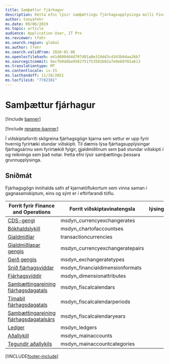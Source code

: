 ```yaml
---
title: Samþættur fjárhagur
description: Þetta efni lýsir samþættingu fjárhagsupplýsinga milli Finance and Operations og annarra forrita Dynamics 365 með Dataverse.
author: tonyafehr
ms.date: 09/06/2019
ms.topic: article
audience: Application User, IT Pro
ms.reviewer: tfehr
ms.search.region: global
ms.author: tfehr
ms.search.validFrom: 2020-01-06
ms.openlocfilehash: e41d600464d707d01a0e319dd3cd343b04aa26b7
ms.sourcegitcommit: 9acfb9ddba9582751f53501b82a7e9e60702a613
ms.translationtype: MT
ms.contentlocale: is-IS
ms.lasthandoff: 11/10/2021
ms.locfileid: "7782381"
---
```

# <a name="integrated-ledger"></a>Samþættur fjárhagur

[!include [banner](../../includes/banner.md)]

[!include [rename-banner](~/includes/cc-data-platform-banner.md)]

Í viðskiptaforriti skilgreina fjárhagsgögn kjarna sem settur er upp fyrir hvernig fyrirtæki stundar viðskipti. Til dæmis lýsa fjárhagsupplýsingar fjárhagsárinu sem fyrirtækið fylgir, gjaldmiðlinum sem það stundar viðskipti í og reikninga sem það notar. Þetta efni lýsir samþættingu þessara grunnupplýsinga.

## <a name="templates"></a>Sniðmát

Fjárhagsgögn innihalda safn af kjarnatöflukortum sem vinna saman í gagnasamskiptum, eins og sýnt er í eftirfarandi töflu.

Forrit fyrir Finance and Operations | Forrit viðskiptavinatengsla     | lýsing
---------------------------------|----------------------------------|------------
[CDS-gengi](mapping-reference.md#123) | msdyn_currencyexchangerates |
[Bókhaldslykill](mapping-reference.md#121) | msdyn_chartofaccountses |
[Gjaldmiðlar](mapping-reference.md#218) | transactioncurrencies |
[Gjaldmiðlapar gengis](mapping-reference.md#122) | msdyn_currencyexchangeratepairs |
[Gerð gengis](mapping-reference.md#129) | msdyn_exchangeratetypes |
[Snið fjárhagsvíddar](mapping-reference.md#130) | msdyn_financialdimensionformats |
[Fjárhagsvíddir](mapping-reference.md#128) | msdyn_dimensionattributes |
[Samþættingareining fjárhagsdagatals](mapping-reference.md#132) | msdyn_fiscalcalendars |
[Tímabil fjárhagsdagatals](mapping-reference.md#131) | msdyn_fiscalcalendarperiods |
[Samþættingareining fjárhagsdagatalsárs](mapping-reference.md#133) | msdyn_fiscalcalendaryears |
[Ledger](mapping-reference.md#148) | msdyn_ledgers |
[Aðallykill](mapping-reference.md#152) | msdyn_mainaccounts |
[Tegundir aðallykils](mapping-reference.md#151) | msdyn_mainaccountcategories |

[!INCLUDE[footer-include](../../../../includes/footer-banner.md)]
